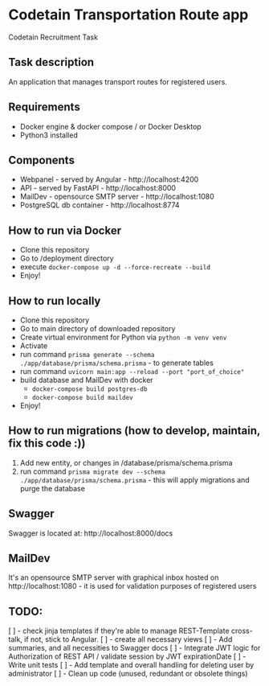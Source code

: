# Codetain Transportation Route app
Codetain Recruitment Task

## Task description
An application that manages transport routes for registered users.

## Requirements
* Docker engine & docker compose / or Docker Desktop
* Python3 installed

## Components
* Webpanel - served by Angular - http://localhost:4200
* API - served by FastAPI - http://localhost:8000
* MailDev - opensource SMTP server - http://localhost:1080
* PostgreSQL db container - http://localhost:8774

## How to run via Docker
* Clone this repository
* Go to /deployment directory
* execute `docker-compose up -d --force-recreate --build`
* Enjoy!

## How to run locally
* Clone this repository
* Go to main directory of downloaded repository
* Create virtual environment for Python via `python -m venv venv`
* Activate 
* run command `prisma generate --schema ./app/database/prisma/schema.prisma` - to generate tables
* run command `uvicorn main:app --reload --port "port_of_choice"`
* build database and MailDev with docker
    *  `docker-compose build postgres-db`
    *  `docker-compose build maildev`
* Enjoy!

## How to run migrations (how to develop, maintain, fix this code :))
1. Add new entity, or changes in /database/prisma/schema.prisma
2. run command `prisma migrate dev --schema ./app/database/prisma/schema.prisma` - this will apply migrations and purge the database


## Swagger
Swagger is located at: http://localhost:8000/docs

## MailDev
It's an opensource SMTP server with graphical inbox hosted on http://localhost:1080 - it is used for validation purposes of registered users

## TODO:
[ ] - check jinja templates if they're able to manage REST-Template cross-talk, if not, stick to Angular.
[ ] - create all necessary views
[ ] - Add summaries, and all necessities to Swagger docs
[ ] - Integrate JWT logic for Authorization of REST API / validate session by JWT expirationDate
[ ] - Write unit tests
[ ] - Add template and overall handling for deleting user by administrator
[ ] - Clean up code (unused, redundant or obsolete things)